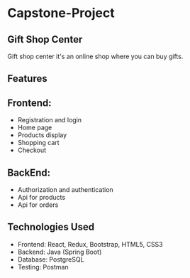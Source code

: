 # Capstone-Project

## Gift Shop Center
Gift shop center it's an online shop where you can buy gifts.

## Features 

## Frontend:
- Registration and login<br>
- Home page<br>
- Products display<br>
- Shopping cart<br>
- Checkout

## BackEnd:
- Authorization and authentication<br>
- Api for products<br>
- Api for orders

## Technologies Used
- Frontend: React, Redux, Bootstrap, HTML5, CSS3<br>
- Backend: Java (Spring Boot) <br>
- Database: PostgreSQL<br>
- Testing: Postman<br>
